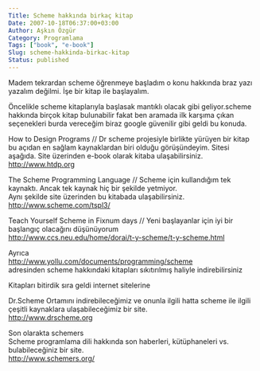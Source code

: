 ```yaml
---
Title: Scheme hakkında birkaç kitap
Date: 2007-10-18T06:37:00+03:00
Author: Aşkın Özgür
Category: Programlama
Tags: ["book", "e-book"]
Slug: scheme-hakkinda-birkac-kitap
Status: published
---
```


Madem tekrardan scheme öğrenmeye başladım o konu hakkında braz yazı yazalım değilmi. İşe bir kitap ile başlayalım.

Öncelikle scheme kitaplarıyla başlasak mantıklı olacak gibi geliyor.scheme hakkında birçok kitap bulunabilir fakat ben aramada ilk karşıma çıkan seçenekleri burda vereceğim biraz google güvenilir gibi geldi bu konuda.

How to Design Programs // Dr scheme projesiyle birlikte yürüyen bir kitap bu açıdan en sağlam kaynaklardan biri olduğu görüşündeyim. Sitesi aşağıda. Site üzerinden e-book olarak kitaba ulaşabilirsiniz.  
<http://www.htdp.org>

The Scheme Programming Language // Scheme için kullandığım tek kaynaktı. Ancak tek kaynak hiç bir şekilde yetmiyor.  
Aynı şekilde site üzerinden bu kitabada ulaşabilirsiniz.  
<http://www.scheme.com/tspl3/>

Teach Yourself Scheme in Fixnum days // Yeni başlayanlar için iyi bir başlangıç olacağını düşünüyorum  
<http://www.ccs.neu.edu/home/dorai/t-y-scheme/t-y-scheme.html>

Ayrıca  
<http://www.yollu.com/documents/programming/scheme>  
adresinden scheme hakkındaki kitapları sıkıtırılmış haliyle indirebilirsiniz

Kitapları bitirdik sıra geldi internet sitelerine

Dr.Scheme Ortamını indirebileceğimiz ve onunla ilgili hatta scheme ile ilgili çeşitli kaynaklara ulaşabileceğimiz bir site.  
<http://www.drscheme.org>

Son olarakta schemers  
Scheme programlama dili hakkında son haberleri, kütüphaneleri vs. bulabileceğiniz bir site.  
<http://www.schemers.org/>

<!--more-->
